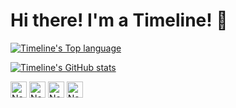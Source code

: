 # Hi there! I'm a Timeline! 👋
[![Timeline's Top language](https://github-readme-stats.vercel.app/api/top-langs?username=Nep-Timeline&bg_color=30,e96443,904e95&title_color=fff&text_color=fff&count_private=true&hide_border=true)](https://github.com/anuraghazra/github-readme-stats)

[![Timeline's GitHub stats](https://github-readme-stats.vercel.app/api?username=Nep-Timeline&bg_color=30,e96443,904e95&title_color=fff&text_color=fff&count_private=true&hide_border=true)](https://github.com/anuraghazra/github-readme-stats)

[<img height="26" src="https://shields.io/badge/Nep_Timeline-ffffff.svg?style=flat-square&logo=twitter" alt="Nep_Timeline" />](https://twitter.com/Nep_Timeline)
[<img height="26" src="https://shields.io/badge/Nep_Timeline-ffffff.svg?style=flat-square&logo=discord" alt="Nep_Timeline" />](https://discord.com/)
[<img height="26" src="https://shields.io/badge/Nep_Timeline-ffffff.svg?style=flat-square&logo=telegram" alt="Nep_Timeline" />](https://t.me/nep_timeline)
[<img height="26" src="https://shields.io/badge/Nep_Timeline-ffffff.svg?style=flat-square&logo=threads" alt="Nep_Timeline" />](https://threads.net/Nep_Timeline)
